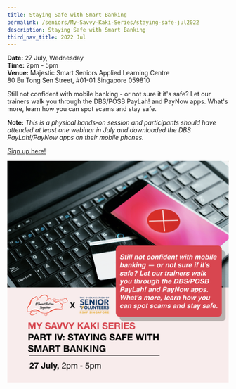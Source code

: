 ```yaml
---
title: Staying Safe with Smart Banking
permalink: /seniors/My-Savvy-Kaki-Series/staying-safe-jul2022
description: Staying Safe with Smart Banking
third_nav_title: 2022 Jul
---
```


**Date:** 27 July, Wednesday
<br> **Time:** 2pm - 5pm
<br> **Venue:** Majestic Smart Seniors Applied Learning Centre <br> 80 Eu Tong Sen Street, #01-01 Singapore 059810 

Still not confident with mobile banking - or not sure it it's safe? Let our trainers walk you through the DBS/POSB PayLah! and PayNow apps. What's more, learn how you can spot scams and stay safe.

**Note:** *This is a physical hands-on session and participants should have attended at least one webinar in July and downloaded the DBS PayLah!/PayNow apps on their mobile phones.*

[Sign up here!](https://form.gov.sg/62a8108fb3ba9500129b75c3)

![free webinars on staying safe with smart banking for seniors](/images/Jul%202022/27%20Jul_Seniors.jpeg)